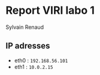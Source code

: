 # Report VIRI labo 1

Sylvain Renaud

## IP adresses

- eth0 : `192.168.56.101`
- eth1 : `10.0.2.15`